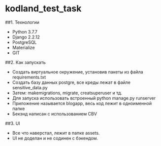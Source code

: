 # kodland_test_task

##1. Технологии
- Python 3.7.7
- Django 2.2.12
- PostgreSQL
- Materialize
- GIT

##2. Как запускать
- Создать виртуальное окружение, установив пакеты из файла requirements.txt
- Создать базу данных postgre, все креды лежат в файле sensitive_data.py
- Затем: makemigrations, migrate, creatsuperuser и тд.
- Для запуска использовать встроенный python manage.py runserver
- Приложение называется blogapp, весь код лежит в одноименной папке
- Бекэнд написан с использованием CBV
 
##3. UI
- Все что наверстал, лежит в папке assets. 
- UI не доделан и не содинен с бэкендом.